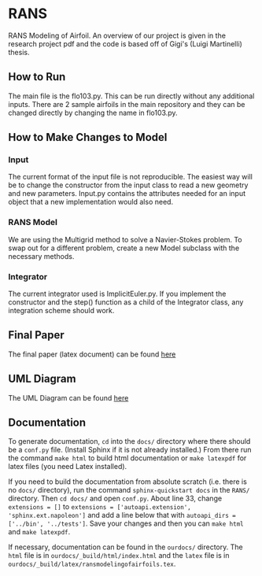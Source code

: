 # RANS
RANS Modeling of Airfoil. An overview of our project is given in the research project pdf and the code is based off of Gigi's (Luigi Martinelli) thesis. 

## How to Run
The main file is the flo103.py. This can be run directly without any additional inputs. There are 2 sample airfoils in the main repository and they can be changed directly by changing the name in flo103.py. 

## How to Make Changes to Model
### Input
The current format of the input file is not reproducible. The easiest way will be to change the constructor from the input class to read a new geometry and new parameters. Input.py contains the attributes needed for an input object that a new implementation would also need.

### RANS Model
We are using the Multigrid method to solve a Navier-Stokes problem. To swap out for a different problem, create a new Model subclass with the necessary methods. 

### Integrator
The current integrator used is ImplicitEuler.py. If you implement the constructor and the step() function as a child of the Integrator class, any integration scheme should work. 

## Final Paper
The final paper (latex document) can be found [here](https://www.overleaf.com/project/61bf84dbe37b215a352b7f58)


## UML Diagram
The UML Diagram can be found [here](https://github.com/andybroth/RANS/blob/e60dc63318b2e0e1277bf4da68918732ce84af3d/Git%20Stokesed%20UML%20Diagram.PNG)


## Documentation
To generate documentation, `cd` into the `docs/` directory where there should be a `conf.py` file. (Install Sphinx if it is not already installed.) From there run the command `make html` to build html documentation or `make latexpdf` for latex files (you need Latex installed). 

If you need to build the documentation from absolute scratch (i.e. there is no `docs/` directory), run the command `sphinx-quickstart docs` in the `RANS/` directory. Then `cd docs/` and open `conf.py`. About line 33, change `extensions = []` to `extensions = ['autoapi.extension', 'sphinx.ext.napoleon']` and add a line below that with `autoapi_dirs = ['../bin', '../tests']`. Save your changes and then you can `make html` and `make latexpdf`.

If necessary, documentation can be found in the `ourdocs/` directory. The `html` file is in `ourdocs/_build/html/index.html` and the `latex` file is in `ourdocs/_build/latex/ransmodelingofairfoils.tex`.
